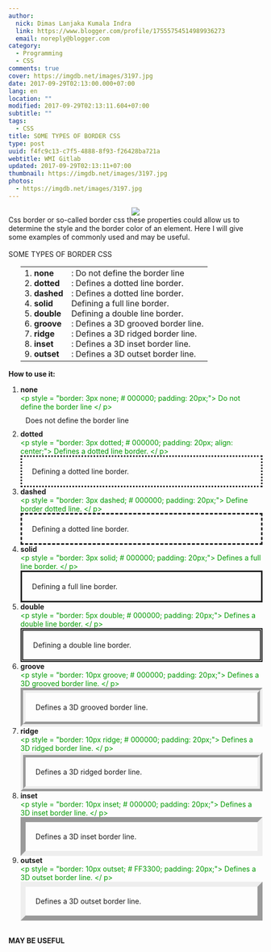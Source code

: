 ```yaml
---
author:
  nick: Dimas Lanjaka Kumala Indra
  link: https://www.blogger.com/profile/17555754514989936273
  email: noreply@blogger.com
category:
  - Programming
  - CSS
comments: true
cover: https://imgdb.net/images/3197.jpg
date: 2017-09-29T02:13:00.000+07:00
lang: en
location: ""
modified: 2017-09-29T02:13:11.604+07:00
subtitle: ""
tags:
  - CSS
title: SOME TYPES OF BORDER CSS
type: post
uuid: f4fc9c13-c7f5-4888-8f93-f26428ba721a
webtitle: WMI Gitlab
updated: 2017-09-29T02:13:11+07:00
thumbnail: https://imgdb.net/images/3197.jpg
photos:
  - https://imgdb.net/images/3197.jpg
---
```


<div class="separator" style="clear: both; text-align: center;"><a href="https://imgdb.net/images/3197.jpg" imageanchor="1" style="margin-left: 1em; margin-right: 1em;" rel="noopener noreferer nofollow"><img border="0" data-original-height="229" data-original-width="220" src="https://imgdb.net/images/3197.jpg"></a></div>Css border or so-called border css these properties could allow us to determine the style and the border color of an element. Here I will give some examples of commonly used and may be useful.<br><br>SOME TYPES OF BORDER CSS <br><ul><table border="0"><tbody><tr><td>1. <b>none</b> <br>2. <b>dotted</b> <br>3. <b>dashed</b> <br>4. <b>solid</b> <br>5. <b>double</b> <br>6. <b>groove</b> <br>7. <b>ridge</b> <br>8. <b>inset</b> <br>9. <b>outset</b> </td><td>: Do not define the border line <br>: Defines a dotted line border. <br>: Defines a dotted line border. <br>Defining a full line border. <br>Defining a double line border. <br>: Defines a 3D grooved border line. <br>: Defines a 3D ridged border line. <br>: Defines a 3D inset border line. <br>: Defines a 3D outset border line. </td></tr></tbody></table></ul><b>How to use it:</b> <br><ol><li> <b>none</b> </li><span style="color: #009900;">&lt;p style = "border: 3px none; # 000000; padding: 20px;"&gt; Do not define the border line &lt;/ p&gt;</span> <div style="border: 3px none; padding: 10px;">Does not define the border line </div><li> <b>dotted</b> </li><span style="color: #009900;">&lt;p style = "border: 3px dotted; # 000000; padding: 20px; align: center;"&gt; Defines a dotted line border. &lt;/ p&gt;</span> <div style="border: 3px dotted; padding: 20px;">Defining a dotted line border. </div><li> <b>dashed</b> </li><span style="color: #009900;">&lt;p style = "border: 3px dashed; # 000000; padding: 20px;"&gt; Define border dotted line. &lt;/ p&gt;</span> <div style="border: 3px dashed; padding: 20px;">Defining a dotted line border. </div><li> <b>solid</b> </li><span style="color: #009900;">&lt;p style = "border: 3px solid; # 000000; padding: 20px;"&gt; Defines a full line border. &lt;/ p&gt;</span> <div style="border: 3px solid; padding: 20px;">Defining a full line border. </div><li> <b>double</b> </li><span style="color: #009900;">&lt;p style = "border: 5px double; # 000000; padding: 20px;"&gt; Defines a double line border. &lt;/ p&gt;</span> <div style="border: 5px double; padding: 20px;">Defining a double line border. </div><li> <b>groove</b> </li><span style="color: #009900;">&lt;p style = "border: 10px groove; # 000000; padding: 20px;"&gt; Defines a 3D grooved border line. &lt;/ p&gt;</span> <div style="border: 10px groove; padding: 20px;">Defines a 3D grooved border line. </div><li> <b>ridge</b> </li><span style="color: #009900;">&lt;p style = "border: 10px ridge; # 000000; padding: 20px;"&gt; Defines a 3D ridged border line. &lt;/ p&gt;</span> <div style="border: 10px ridge; padding: 20px;">Defines a 3D ridged border line. </div><li> <b>inset</b> </li><span style="color: #009900;">&lt;p style = "border: 10px inset; # 000000; padding: 20px;"&gt; Defines a 3D inset border line. &lt;/ p&gt;</span> <div style="border: 10px inset; padding: 20px;">Defines a 3D inset border line. </div><li> <b>outset</b> </li><span style="color: #009900;">&lt;p style = "border: 10px outset; # FF3300; padding: 20px;"&gt; Defines a 3D outset border line. &lt;/ p&gt;</span> <div style="border: 10px outset; padding: 20px;">Defines a 3D outset border line. </div></ol><br><b>MAY BE USEFUL</b>